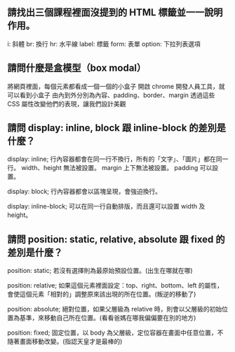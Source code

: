 ## 請找出三個課程裡面沒提到的 HTML 標籤並一一說明作用。

i: 斜體
br: 換行
hr: 水平線
label: 標籤
form: 表單
option: 下拉列表選項

## 請問什麼是盒模型（box modal）

將網頁裡面，每個元素都看成一個一個的小盒子
開啟 chrome 開發人員工具，就可以看到小盒子
由內到外分別為內容、padding、border、margin
透過這些 CSS 屬性改變他們的表現，讓我們設計美觀

## 請問 display: inline, block 跟 inline-block 的差別是什麼？

display: inline;
行內容器都會在同一行不換行，所有的「文字」、「圖片」都在同一行。
width、height 無法被設置。
margin 上下無法被設置。
padding 可以設置。

display: block;
行內容器都會以區塊呈現，會強迫換行。

display: inline-block;
可以在同一行自動排版，而且還可以設置 width 及 height。

## 請問 position: static, relative, absolute 跟 fixed 的差別是什麼？

position: static;
若沒有選擇則為最原始預設位置。(出生在哪就在哪)

position: relative;
如果這個元素裡面設定：top、right、bottom、left 的屬性，
會使這個元素「相對的」調整原來該出現的所在位置。(叛逆的移動了)

position: absolute;
絕對位置，如果父層級為 relative 時，則會以父層級的初始位置為基準，來移動自己所在位置。(看看爸媽在哪我偏偏要在別的地方)

position: fixed;
固定位置，以 body 為父層級，定位容器在畫面中任意位置，不隨著畫面移動改變。(指認天皇才是最棒的)